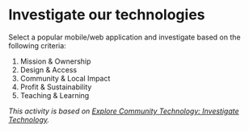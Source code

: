# Investigate our technologies

Select a popular mobile/web application and investigate based on the following criteria:

1. Mission & Ownership
1. Design & Access
1. Community & Local Impact
1. Profit & Sustainability
1. Teaching & Learning

_This activity is based on [Explore Community Technology: Investigate Technology](https://communitytechnology.github.io/docs/intro-ct/investigate-tech/)._
